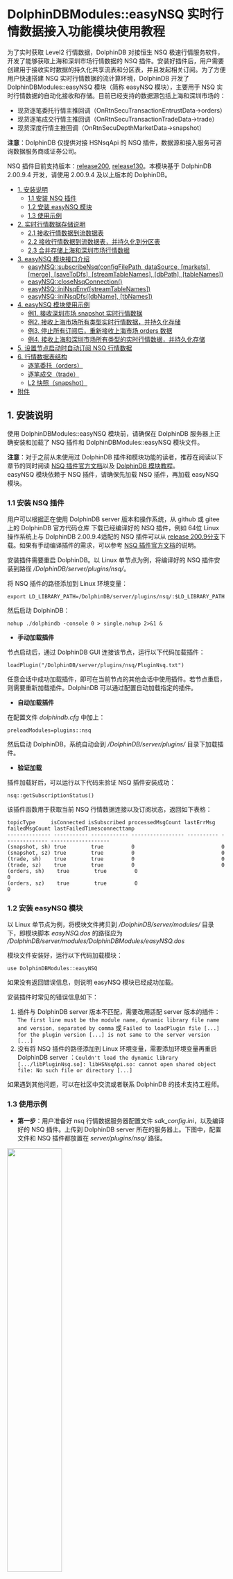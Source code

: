 # DolphinDBModules::easyNSQ 实时行情数据接入功能模块使用教程

为了实时获取 Level2 行情数据，DolphinDB 对接恒生 NSQ 极速行情服务软件，开发了能够获取上海和深圳市场行情数据的 NSQ 插件。安装好插件后，用户需要创建用于接收实时数据的持久化共享流表和分区表，并且发起相关订阅。为了方便用户快速搭建 NSQ 实时行情数据的流计算环境，DolphinDB 开发了 DolphinDBModules::easyNSQ 模块（简称 easyNSQ 模块），主要用于 NSQ 实时行情数据的自动化接收和存储。目前已经支持的数据源包括上海和深圳市场的：

- 现货逐笔委托行情主推回调（OnRtnSecuTransactionEntrustData->orders）
- 现货逐笔成交行情主推回调（OnRtnSecuTransactionTradeData->trade）
- 现货深度行情主推回调（OnRtnSecuDepthMarketData->snapshot）

**注意**：DolphinDB 仅提供对接 HSNsqApi 的 NSQ 插件，数据源和接入服务可咨询数据服务商或证券公司。

NSQ 插件目前支持版本：[release200](https://gitee.com/dolphindb/DolphinDBPlugin/tree/release200/nsq), [release130](https://gitee.com/dolphindb/DolphinDBPlugin/tree/release130/nsq)。本模块基于 DolphinDB 2.00.9.4 开发，请使用 2.00.9.4 及以上版本的 DolphinDB。

- [1. 安装说明](#1-安装说明)
  - [1.1 安装 NSQ 插件](#11-安装-nsq-插件)
  - [1.2 安装 easyNSQ 模块](#12-安装-easynsq-模块)
  - [1.3 使用示例](#13-使用示例)
- [2. 实时行情数据存储说明](#2-实时行情数据存储说明)
  - [2.1 接收行情数据到流数据表](#21-接收行情数据到流数据表)
  - [2.2 接收行情数据到流数据表，并持久化到分区表](#22-接收行情数据到流数据表并持久化到分区表)
  - [2.3 合并存储上海和深圳市场行情数据](#23-合并存储上海和深圳市场行情数据)
- [3.  easyNSQ 模块接口介绍](#3--easynsq-模块接口介绍)
  - [easyNSQ::subscribeNsq(configFilePath, dataSource, \[markets\], \[merge\], \[saveToDfs\], \[streamTableNames\], \[dbPath\], \[tableNames\])](#easynsqsubscribensqconfigfilepath-datasource-markets-merge-savetodfs-streamtablenames-dbpath-tablenames)
  - [easyNSQ::closeNsqConnection()](#easynsqclosensqconnection)
  - [easyNSQ::iniNsqEnv(\[streamTableNames\])](#easynsqininsqenvstreamtablenames)
  - [easyNSQ::iniNsqDfs(\[dbName\], \[tbNames\])](#easynsqininsqdfsdbname-tbnames)
- [4. easyNSQ 模块使用示例](#4-easynsq-模块使用示例)
  - [例1. 接收深圳市场 snapshot 实时行情数据](#例1-接收深圳市场-snapshot-实时行情数据)
  - [例2. 接收上海市场所有类型实时行情数据，并持久化存储](#例2-接收上海市场所有类型实时行情数据并持久化存储)
  - [例3. 停止所有订阅后，重新接收上海市场 orders 数据](#例3-停止所有订阅后重新接收上海市场-orders-数据)
  - [例4. 接收上海和深圳市场所有类型的实时行情数据，并持久化存储](#例4-接收上海和深圳市场所有类型的实时行情数据并持久化存储)
- [5. 设置节点启动时自动订阅 NSQ 行情数据](#5-设置节点启动时自动订阅-nsq-行情数据)
- [6. 行情数据表结构](#6-行情数据表结构)
  - [逐笔委托（orders）](#逐笔委托orders)
  - [逐笔成交（trade）](#逐笔成交trade)
  - [L2 快照（snapshot）](#l2-快照snapshot)
- [附件](#附件)




## 1. 安装说明

使用 DolphinDBModules::easyNSQ 模块前，请确保在 DolphinDB 服务器上正确安装和加载了 NSQ 插件和 DolphinDBModules::easyNSQ 模块文件。

**注意**：对于之前从未使用过 DolphinDB 插件和模块功能的读者，推荐在阅读以下章节的同时阅读 [NSQ 插件官方文档](https://gitee.com/dolphindb/DolphinDBPlugin/tree/release200.9/nsq)以及 [DolphinDB 模块教程](https://gitee.com/dolphindb/Tutorials_CN/blob/master/module_tutorial.md#2-定义模块)。  
easyNSQ 模块依赖于 NSQ 插件，请确保先加载 NSQ 插件，再加载 easyNSQ 模块。

### 1.1 安装 NSQ 插件

用户可以根据正在使用 DolphinDB server 版本和操作系统，从 github 或 gitee 上的 DolphinDB 官方代码仓库 下载已经编译好的 NSQ 插件，例如 64位 Linux 操作系统上与 DolphinDB 2.00.9.4适配的 NSQ 插件可以从 [release 200.9分支](https://gitee.com/dolphindb/DolphinDBPlugin/tree/release200.9/nsq/bin/linux)下载。如果有手动编译插件的需求，可以参考 [NSQ 插件官方文档](https://gitee.com/dolphindb/DolphinDBPlugin/tree/release200.9/nsq)的说明。

安装插件需要重启 DolphinDB。以 Linux 单节点为例，将编译好的 NSQ 插件安装到路径 */DolphinDB/server/plugins/nsq/*。

将 NSQ 插件的路径添加到 Linux 环境变量：

```
export LD_LIBRARY_PATH=/DolphinDB/server/plugins/nsq/:$LD_LIBRARY_PATH 
```

然后启动 DolphinDB：

```
nohup ./dolphindb -console 0 > single.nohup 2>&1 &
```

- **手动加载插件**

节点启动后，通过 DolphinDB GUI 连接该节点，运行以下代码加载插件：

```
loadPlugin("/DolphinDB/server/plugins/nsq/PluginNsq.txt")
```

任意会话中成功加载插件，即可在当前节点的其他会话中使用插件。若节点重启，则需要重新加载插件。DolphinDB 可以通过配置自动加载指定的插件。

- **自动加载插件**

在配置文件 *dolphindb.cfg* 中加上：

```
preloadModules=plugins::nsq
```

然后启动 DolphinDB，系统自动会到 */DolphinDB/server/plugins/* 目录下加载插件。

- **验证加载**

插件加载好后，可以运行以下代码来验证 NSQ 插件安装成功：

```
nsq::getSubscriptionStatus()
```

该插件函数用于获取当前 NSQ 行情数据连接以及订阅状态，返回如下表格：

```
topicType     isConnected isSubscribed processedMsgCount lastErrMsg failedMsgCount lastFailedTimesconnecttamp
-------------- ----------- ------------ ----------------- ---------- -------------- -------------------
(snapshot, sh) true        true         0                            0
(snapshot, sz) true        true         0                            0
(trade, sh)    true        true         0                            0
(trade, sz)    true        true         0                            0
(orders, sh)    true        true         0                            0
(orders, sz)    true        true         0                            0
```

### 1.2 安装 easyNSQ 模块


以 Linux 单节点为例，将模块文件拷贝到 */DolphinDB/server/modules/* 目录下，即模块脚本 *easyNSQ.dos* 的路径应为 */DolphinDB/server/modules/DolphinDBModules/easyNSQ.dos*

模块文件安装好，运行以下代码加载模块：

```
use DolphinDBModules::easyNSQ
```

如果没有返回错误信息，则说明 easyNSQ 模块已经成功加载。

安装插件时常见的错误信息如下：

1. 插件与 DolphinDB server 版本不匹配，需要改用适配 server 版本的插件：`The first line must be the module name, dynamic library file name and version, separated by comma` 或 `Failed to loadPlugin file [...] for the plugin version [...] is not same to the server version [...]`
2. 没有将 NSQ 插件的路径添加到 Linux 环境变量，需要添加环境变量再重启 DolphinDB server ：`Couldn't load the dynamic library [.../libPluginNsq.so]: libHSNsqApi.so: cannot open shared object file: No such file or directory [...]` 

如果遇到其他问题，可以在社区中交流或者联系 DolphinDB 的技术支持工程师。

### 1.3 使用示例

- **第一步**：用户准备好 nsq 行情数据服务器配置文件 *sdk_config.ini*，以及编译好的 NSQ 插件。上传到 DolphinDB server 所在的服务器上。下图中，配置文件和 NSQ 插件都放置在 *server/plugins/nsq/* 路径。

<img src="./images/DolphinDBModules_easyNSQ/1_1.png" width=50%>

- **第二步**：将模块文件 *easyNSQ.dos* 上传到 DolphinDB server 所在的服务器上，放在 *server/modules/DolphinDBModules/* 路径下（如果 *modules* 目录下 *DolphinDBModules* 文件夹不存在，需要手动创建 *DolphinDBModules* 文件夹）

<img src="./images/DolphinDBModules_easyNSQ/1_2.png" width=60%>

- **第三步**：将 NSQ 插件的路径添加到 Linux 环境变量，然后启动 DolphinDB server。

<img src="./images/DolphinDBModules_easyNSQ/1_3.png" width=75%>

- **第四步**：打开浏览器，在地址栏输入 DolphinDB server 的 ip 地址与端口，连接到该节点的 web 编辑页面。点击右上角的用户按钮进行登录。

<img src="./images/DolphinDBModules_easyNSQ/1_4.png" width=60%>

- **第五步**：在编辑器页面，执行以下脚本订阅行情数据和落库存储：

```
// 文件地址变量
pluginPath = "/home/appadmin/mqzhu/jit_server/server/plugins/nsq/PluginNsq.txt"
configFilePath = "/home/appadmin/mqzhu/jit_server/server/plugins/nsq/sdk_config.ini"

// 加载插件
try{ loadPlugin(pluginPath) } catch(ex) { print(ex) }
go

// 加载模块
use DolphinDBModules::easyNSQ
go

// 初始化环境
iniNsqEnv()
iniNsqDfs()
go

// 拉起订阅
subscribeNsq(configFilePath, "orders", ["sh","sz"], saveToDfs=true, merge=true)
subscribeNsq(configFilePath, "trade", ["sh","sz"], saveToDfs=true, merge=true)
subscribeNsq(configFilePath, "snapshot", ["sh","sz"], saveToDfs=true, merge=true)
```

- **第六步**：查询订阅状态

使用插件函数 `nsq::getSubscriptionStatus()` 可以获取NSQ行情的订阅状态。

```
nsq::getSubscriptionStatus()
```

<img src="./images/DolphinDBModules_easyNSQ/1_5.png" width=60%>

- **第七步**：查询流数据表。

（1）逐笔委托

```
select * from nsqStockOrdersStream limit 10
```

<img src="./images/DolphinDBModules_easyNSQ/1_6.png" width=75%>

（2）逐笔成交

```
select * from nsqStockTradeStream limit 10
```

<img src="./images/DolphinDBModules_easyNSQ/1_7.png" width=75%>

（3）L2 快照

```
select * from nsqStockSnapshotStream limit 10
```

<img src="./images/DolphinDBModules_easyNSQ/1_8.png" width=75%>

- **第八步**：查询分区表

（1）逐笔委托

```
select * from loadTable("dfs://nsqStockOrders", "orders") limit 10
```

<img src="./images/DolphinDBModules_easyNSQ/1_9.png" width=75%>

（2）逐笔成交

```
select * from loadTable("dfs://nsqStockTrade", "trade") limit 10
```

<img src="./images/DolphinDBModules_easyNSQ/1_10.png" width=75%>

（3）L2 快照

```
select * from loadTable("dfs://nsqStockSnapshot", "snapshot") limit 10
```

<img src="./images/DolphinDBModules_easyNSQ/1_11.png" width=80%>

## 2. 实时行情数据存储说明

### 2.1 接收行情数据到流数据表

<img src="./images/DolphinDBModules_easyNSQ/2_1.png" width=75%>

用户指定希望接收的行情数据源（逐笔委托、逐笔成交或L2快照），easyNSQ 模块会根据用户的需要创建不同的持久化共享流表，并通过 NSQ 插件订阅交易所数据，将上海和深圳市场的实时行情数据写入持久化共享流表中。

持久化共享流表是进行共享并做了持久化处理的流数据表。将流表共享是为了让该流表在连接当前节点其它会话中也可见。比如通过 C++ API 实时查询流数据表的会话与定义流表的会话不会是同一个，如果不将流表共享，查询的需求就无法实现。

对流数据表进行持久化的目的主要有两个：一是控制该表的最大内存占用，通过设置 `enableTableShareAndPersistence` 函数中的 *cacheSize* 参数，可以控制流表在内存中最多保留多少条记录，超出的部分被写入持久化数据文件、从内存中清除，进而控制该表的最大内存占用；二是在节点异常关闭的极端情况下，可以从持久化数据文件中恢复已经写入流数据表但是未消费的数据，保证流数据“至少消费一次”的需求。流数据表持久化采用异步的方式进行，对流表写入吞吐量几乎没有影响。

**注意**：

虽然名字里带有“持久化”，但是持久化流表并不能满足行情数据持久化存储的需求。

首先，流数据表持久化到磁盘上的数据的规模在增长到一定大小，或者超过一定时间之后，会触发系统的回收校验，并不能做到真正的永久化存储。

其次，流数据表持久化到磁盘上的数据并没有进行结构化的存储，查询和更新的效率比不上在分区表中存储的数据，不适合用于实际生产环境。

如果用户有将行情数据在磁盘上进行持久化存储的需求，请阅读本篇文档[2.2](#22-接收行情数据到流数据表并持久化到分区表)及[2.3](#23-合并存储上海和深圳市场行情数据)小节的方案说明。



用户可以为这些持久化的共享流表指定名字，也可以选择使用模块默认的表名。在用户没有指定表名的情况下，模块对持久化共享流表的命名如下：

- 上交所逐笔委托：流表名称为 ”nsqStockOrdersSHStream“。
- 深交所逐笔委托：流表名称为 ”nsqStockOrdersSZStream"。
- 上交所逐笔成交：流表名称为 “nsqStockTradeSHStream"。
- 深交所逐笔成交：流表名称为 ”nsqStockTradeSZStream"。
- 上交所 L2 所快照：流表名称为 “nsqStockSnapshotSHStream"。
- 深交所 L2 所快照：流表名称为 ”nsqStockSnapshotSZStream“。

基于过往项目的实践，推荐如下的持久化共享流表参数配置方案：

| **配置项**       | **配置值** |
| :--------------- | :--------- |
| asynWrite        | true       |
| compress         | true       |
| cacheSize        | 500,000    |
| preCache         | 100,000    |
| retentionMinutes | 1440       |
| flushMode        | 0          |

### 2.2 接收行情数据到流数据表，并持久化到分区表

<img src="./images/DolphinDBModules_easyNSQ/2_2.png" width=75%>

easyNSQ 模块还支持将实时行情数据写入分区表进行持久化的存储。在此种订阅模式下，用户指定希望接收的行情数据源（逐笔委托、逐笔成交或 L2 快照），easyNSQ 模块会通过 NSQ 插件订阅交易所数据，将上海和深圳市场的实时行情数据分别写入持久化共享流表，然后通过 DolphinDB 内置的订阅-发布功能，将流表的增量数据实时写入分区表。

用户可以指定用于存储行情数据的数据库和分区表的名字。在用户没有指定数据库和分区表名字的情况下，模块会使用默认名字的数据库和分区表：

- 上交所逐笔委托：数据库名称为 "dfs://nsqStockOrders"，分区表名称为 "ordersSH"。
- 深交所逐笔委托：数据库名称为 "dfs://nsqStockOrders"，分区表名称为 "ordersSZ"。
- 上交所逐笔成交：数据库名称为 "dfs://nsqStockTrade"，分区表名称为 "tradeSH"。
- 深交所逐笔成交：数据库名称为 "dfs://nsqStockTrade"，分区表名称为 "tradeSZ"。
- 上交所 L2 所快照：数据库名称为 "dfs://nsqStockSnapshot"，分区表名称为 "snapshotSH"。
- 深交所 L2 所快照：数据库名称为 "dfs://nsqStockSnapshot"，分区表名称为 "snapshotSZ"。

细心的读者已经注意到 easyNSQ 模块会将同一行情数据源的数据放在同一个数据库中，比如上交所逐笔委托和深交所逐笔委托数据都会存储在数据库 "dfs://nsqStockOrders"。这样的做法，部分是出于业务逻辑的考虑，即后续往往会对上交所和深交所的逐笔委托数据进行同样的处理操作；此外，NSQ 插件已经对上海和深圳市场的行情数据表结构做了统一处理，上交所和深交所的数据适用于同一套数据库分区规则，可以存储在同一个数据库中。

**注意**：

出于数据安全的考虑，easyNSQ 模块在存储数据到分区表的过程中，如果发现要做写入的分区表不存在，会创建新分区表；如果发现同名分区表已存在，会直接向该分区表写入数据，而不是进行删除和重新创建。

因此，用户在使用 easyNSQ 模块时，需要注意：如果已存在分区表的表结构与行情数据结构不同，写入数据的时候就会抛出异常。建议用户使用 easyNSQ 模块时，在订阅行情数据前对用于行情数据入库存储的分区表进行检查。

基于过往项目的实践，对分区表确定了如下的分区方案：

| **行情数据类型**    | **分区方案**                                           | **分区列**               | **排序列**                  |
| :------------------ | :----------------------------------------------------- | :----------------------- | :-------------------------- |
| 逐笔委托（orders）  | 组合分区：时间维度按天分区 + 证券代码维度 HASH 25 分区 | TradeDate + InstrumentID | InstrumentID + TransactTime |
| 逐笔成交（trade）   | 组合分区：时间维度按天分区 + 证券代码维度 HASH 25 分区 | TradeDate + InstrumentID | InstrumentID + TransactTime |
| L2 快照（snapshot） | 组合分区：时间维度按天分区 + 证券代码维度 HASH 25 分区 | TradeDate + InstrumentID | InstrumentID + UpdateTime   |

### 2.3 合并存储上海和深圳市场行情数据

<img src="./images/DolphinDBModules_easyNSQ/2_3.png" width=55%>

easyNSQ 模块支持将上海和深圳市场的实时行情数据进行合并处理。用户可以指定用于接收实时数据的流数据表的名字，以及用于存储行情数据的数据库和分区表的名字。在用户没有进行指定的情况下，模块会使用默认的名字：

- 逐笔委托：流表名称为 ”nsqStockOrdersStream“， 数据库名称为 "dfs://nsqStockOrders"，分区表名称为 "orders"。
- 逐笔成交：流表名称为 ”nsqStockTradeStream“，数据库名称为 "dfs://nsqStockTrade"，分区表名称为 "trade"。
- L2 所快照：流表名称为 ”nsqStockSnapshotStream“，数据库名称为 "dfs://nsqStockSnapshot"，分区表名称为 "snapshot"。

对于沪深行情数据合并存储，持久化共享流表的参数配置方案同沪深行情分开存储的参数配置方案。而分区表的分区方案如下：

| **行情数据类型**    | **分区方案**                                           | **分区列**               | **排序列**                  |
| :------------------ | :----------------------------------------------------- | :----------------------- | :-------------------------- |
| 逐笔委托（orders）  | 组合分区：时间维度按天分区 + 证券代码维度 HASH 50 分区 | TradeDate + InstrumentID | InstrumentID + TransactTime |
| 逐笔成交（trade）   | 组合分区：时间维度按天分区 + 证券代码维度 HASH 50 分区 | TradeDate + InstrumentID | InstrumentID + TransactTime |
| L2 快照（snapshot） | 组合分区：时间维度按天分区 + 证券代码维度 HASH 50 分区 | TradeDate + InstrumentID | InstrumentID + UpdateTime   |

## 3.  easyNSQ 模块接口介绍

### easyNSQ::subscribeNsq(configFilePath, dataSource, [markets], [merge], [saveToDfs], [streamTableNames], [dbPath], [tableNames])

**参数**

*configFilePath* ：一个字符串，表示 NSQ 行情服务器配置文件 *sdk_config.ini* 的绝对路径；若拷贝配置文件至 *dolphindb server*，则可以是相对于 *dolphindb server* 的相对路径。

*dataSource* ：一个字符串，表示行情的类型，可以是以下值：

- “orders”：表示回调函数 OnRtnSecuDepthMarketData（主推 - 现货深度行情）获取的行情数据。
- ”trade”：表示回调函数 OnRtnSecuDepthMarketData（主推 - 现货深度行情）获取的行情数据。
- “snapshot”：表示回调函数 OnRtnSecuDepthMarketData（主推 - 现货深度行情）获取的行情数据。

*markets*： 可选参数。一个字符串或字符串向量，表示行情市场，上海证券交易所用 `sh` 表示，深圳证券交易所用 `sz` 表示，参数默认值为 `["sz", "sh"]`。

*merge*： 可选参数。一个布尔值，表示是否合并处理上海和深圳市场的行情数据，参数默认值为 false。

*saveToDfs*： 可选参数。一个布尔值，表示是否持久化存储到分区表，参数默认值为 false。

*streamTableNames*： 可选参数。一个字符串或字符串向量，表示用于接收实时数据的流数据表的名字，**将使用这个名字创建新的持久化共享流数据表**。

*dbPath*： 可选参数。一个字符串，表示用于持久化存储数据的数据库的名字。若数据库不存在，将创建新数据库。

*tableNames* ：可选参数。一个字符串或字符串向量，表示用于持久化存储数据的分区表的名字。若分区表不存在，将创建新分区表。**若同名分区表已存在，则直接向该表写入**。

**函数详情**

自动化接收和存储 NSQ 实时行情数据。对应行情市场和行情类型的实时数据会被接收到持久化共享流表，并根据用户需要，同时将数据持久化存储到分区表。
函数执行成功会返回流数据表的名字（如果 *saveToDfs* 为 true，还会返回数据库和分区表的名字），若执行不成功则返回 NULL。

```
streamTableNames = subscribeNsq(configFilePath, "snapshot", ["sh","sz"], merge=true)
streamTableNames, dbPath, tableNames = subscribeNsq(configFilePath, "orders", "sh", saveToDfs=true)
```

用户没有使用可选参数 *streamTableNames*、*dbPath* 和 *tableNames* 时，easyNSQ 模块默认使用以下名字：

| 行情类型 | 行情市场 | 流数据表                 | 数据库                 | 分区表     |
| -------- | -------- | ------------------------ | ---------------------- | ---------- |
| orders   | sh       | nsqStockOrdersSHStream   | dfs://nsqStockOrders   | ordersSH   |
| orders   | sz       | nsqStockOrdersSZStream   | dfs://nsqStockOrders   | ordersSZ   |
| orders   | 合并存储 | nsqStockOrdersStream     | dfs://nsqStockOrders   | orders     |
| trade    | sh       | nsqStockTradeSHStream    | dfs://nsqStockTrade    | tradeSH    |
| trade    | sz       | nsqStockTradeSZStream    | dfs://nsqStockTrade    | tradeSZ    |
| trade    | 合并存储 | nsqStockTradeStream      | dfs://nsqStockTrade    | trade      |
| snapshot | sh       | nsqStockSnapshotSHStream | dfs://nsqStockSnapshot | snapshotSH |
| snapshot | sz       | nsqStockSnapshotSZStream | dfs://nsqStockSnapshot | snapshotSZ |
| snapshot | 合并存储 | nsqStockSnapshotStream   | dfs://nsqStockSnapshot | snapshot   |

### easyNSQ::closeNsqConnection()

**参数**

无

**函数详情**

断开与行情服务器的连接，本函数执行后会取消所有已建立的对实时行情数据的订阅。

函数执行成功返回 true，若有执行异常则会返回 false。

### easyNSQ::iniNsqEnv([streamTableNames])

**参数**

*streamTableNames*：可选参数。一个字符串或字符串向量，表示要清理的流数据表。

**函数详情**

初始化流计算环境，清理指定的流数据表及其订阅。若用户没有使用可选参数 *streamTableNames*，则会根据 easyNSQ 模块默认使用的流表进行清理，请参考 `easyNSQ::subscribeNsq` 的函数详情说明。

**注意**：`iniNsqEnv` 函数在没有传入参数时，会根据 easyNSQ 模块默认使用的流表名字，对同名流表及其订阅进行清理。请用户注意这一行为可能会导致数据被误删除。

### easyNSQ::iniNsqDfs([dbName], [tbNames])

**参数**

*dbName*： 可选参数。一个字符串，表示要清理的分区表的数据路径。

*tbNames* ：可选参数。一个字符串或字符串向量，表示要清理的分区表的表名。

**函数详情**

初始化环境，清理已指定的分区表。若用户没有使用可选参数 *dbName* 和 *tbNames*，则会根据 easyNSQ 模块默认使用的分区表进行清理，请参考 `easyNSQ::subscribeNsq` 的函数详情说明。

**注意**：`iniNsqDfs` 函数在没有传入参数时，会根据 easyNSQ 模块默认使用的数据库路径和分区表名字，对分区表进行清理。请用户注意这一行为可能会导致数据被误删除。

## 4. easyNSQ 模块使用示例

本章节为四个不同的使用场景提供了脚本示例。

### 例1. 接收深圳市场 snapshot 实时行情数据

```
// 登录数据库
login(`admin, `123456)
// 调用模块
use DolphinDBModules::easyNSQ

configFilePath = "<your_path_to>/nsq_sdk_config.ini";

// 初始化化境并拉起订阅
iniNsqEnv()
streamTableNames = subscribeNsq(configFilePath, "snapshot", "sz", saveToDfs=false)

// 检查订阅情况
nsq::getSubscriptionStatus()
select count(*) from objByName(streamTableNames[0])
select top 100 * from objByName(streamTableNames[0])

// 停止订阅
nsq::unsubscribe("snapshot", "sz")
nsq::getSubscriptionStatus()
```

### 例2. 接收上海市场所有类型实时行情数据，并持久化存储

```
// 登录数据库
login(`admin, `123456)
// 调用模块
use DolphinDBModules::easyNSQ

configFilePath = "<your_path_to>/nsq_sdk_config.ini";

// 初始化环境并拉起订阅
iniNsqEnv()
iniNsqDfs()
subscribeNsq(configFilePath, "orders", "sh", saveToDfs=true)
subscribeNsq(configFilePath, "trade", "sh", saveToDfs=true)
subscribeNsq(configFilePath, "snapshot", "sh", saveToDfs=true)

// 检查订阅情况
nsq::getSubscriptionStatus()
existsSubscriptionTopic(,"nsqStockOrdersSHStream","easyNSQ_saveToDfsTable")
existsSubscriptionTopic(,"nsqStockTradeSHStream","easyNSQ_saveToDfsTable")
existsSubscriptionTopic(,"nsqStockSnapshotSHStream","easyNSQ_saveToDfsTable")
select count(*) from objByName("nsqStockOrdersSHStream")
select count(*) from loadTable("dfs://nsqStockOrders", "ordersSH")
select count(*) from objByName("nsqStockTradeSHStream")
select count(*) from loadTable("dfs://nsqStockTrade", "tradeSH")
select count(*) from objByName("nsqStockSnapshotSHStream")
select count(*) from loadTable("dfs://nsqStockSnapshot", "snapshotSH")

// 仅停止 orders 行情数据的订阅
nsq::unsubscribe("orders", "sh")
nsq::getSubscriptionStatus()

// 停止所有订阅
closeNsqConnection()
nsq::getSubscriptionStatus()
```

### 例3. 停止所有订阅后，重新接收上海市场 orders 数据

#### 保留之前持久化的数据

```
// 登录数据库
login(`admin, `123456)

pluginPath = "<your_path>/plugins/nsq/PluginNsq.txt"
configFilePath = "<your_path>/nsq_sdk_config.ini";
// 确保 nsq 插件加载成功
try{ loadPlugin(pluginPath) } catch(ex) { print(ex) }

// 调用模块
use DolphinDBModules::easyNSQ

// 初始化流环境并拉起订阅
iniNsqEnv("nsqStockOrdersSHStream")
streamTableNames, dbPath, tableNames = subscribeNsq(configFilePath, "orders", "sh", saveToDfs=true)

// 检查订阅情况
nsq::getSubscriptionStatus()
existsSubscriptionTopic(,streamTableNames[0],"easyNSQ_saveToDfsTable")
select count(*) from objByName(streamTableNames[0])
select count(*) from loadTable(dbPath, tableNames[0])

// 停止订阅
nsq::unsubscribe("orders", "sh")
```

#### 不保留之前持久化的数据

```
// 登录数据库
login(`admin, `123456)

pluginPath = "<your_path>/plugins/nsq/PluginNsq.txt"
configFilePath = "<your_path>/nsq_sdk_config.ini";
// 确保 nsq 插件加载成功
try{ loadPlugin(pluginPath) } catch(ex) { print(ex) }

// 调用模块
use DolphinDBModules::easyNSQ

// 初始化环境并拉起订阅
iniNsqEnv("nsqStockOrdersSHStream")
iniNsqDfs("dfs://nsqStockOrders", "ordersSH")
subscribeNsq(configFilePath, "orders", "sh", saveToDfs=true)

// 检查订阅情况
nsq::getSubscriptionStatus()
existsSubscriptionTopic(,"nsqStockOrdersSHStream","easyNSQ_saveToDfsTable")
select count(*) from objByName("nsqStockOrdersSHStream")
select count(*) from loadTable("dfs://nsqStockOrders", "ordersSH")

// 停止订阅
nsq::unsubscribe("orders", "sh")
```

### 例4. 接收上海和深圳市场所有类型的实时行情数据，并持久化存储

#### 合并处理上海和深圳市场数据

```
// 登录数据库
login(`admin, `123456)

pluginPath = "<your_path>/plugins/nsq/PluginNsq.txt"
configFilePath = "<your_path>/nsq_sdk_config.ini";
// 确保 nsq 插件加载成功
try{ loadPlugin(pluginPath) } catch(ex) { print(ex) }

// 调用模块
use DolphinDBModules::easyNSQ

// 初始化环境并拉起订阅
iniNsqEnv()
iniNsqDfs()
subscribeNsq(configFilePath, "orders", ["sh","sz"], merge=true, saveToDfs=true)
subscribeNsq(configFilePath, "trade", ["sh","sz"], merge=true, saveToDfs=true)
subscribeNsq(configFilePath, "snapshot", ["sh","sz"], merge=true, saveToDfs=true)

// 检查订阅情况
nsq::getSubscriptionStatus()
existsSubscriptionTopic(,"nsqStockOrdersStream","easyNSQ_saveToDfsTable")
existsSubscriptionTopic(,"nsqStockTradeStream","easyNSQ_saveToDfsTable")
existsSubscriptionTopic(,"nsqStockSnapshotStream","easyNSQ_saveToDfsTable")

// 停止订阅
closeNsqConnection()
```

#### 分开处理上海和深圳市场数据（用户自定义流表和分区表名字）

```
// 登录数据库
login(`admin, `123456)

pluginPath = "<your_path>/plugins/nsq/PluginNsq.txt"
configFilePath = "<your_path>/nsq_sdk_config.ini";
// 确保 nsq 插件加载成功
try{ loadPlugin(pluginPath) } catch(ex) { print(ex) }

// 调用模块
use DolphinDBModules::easyNSQ

// 初始化环境并拉起订阅
iniNsqEnv(["myNsqOrdersSHStream", "myNsqOrdersSZStream", "myNsqTradeSHStream", "myNsqTradeSZStream","myNsqSnapshotSHStream", "myNsqSnapshotSZStream"])
iniNsqDfs("dfs://myNsqOrders", `myNsqOrdersSH`myNsqOrdersSZ)
iniNsqDfs("dfs://myNsqTrade", `myNsqTradeSH`myNsqTradeSZ)
iniNsqDfs("dfs://myNsqSnapshot", `myNsqSnapshotSH`myNsqSnapshotSZ)
subscribeNsq(configFilePath, "orders", ["sh","sz"], saveToDfs=true, streamTableNames=["myNsqOrdersSHStream", "myNsqOrdersSZStream"], dbPath="dfs://myNsqOrders", tableNames=["myNsqOrdersSH", "myNsqOrdersSZ"])
subscribeNsq(configFilePath, "trade", ["sh","sz"], saveToDfs=true, streamTableNames=["myNsqTradeSHStream", "myNsqTradeSZStream"], dbPath="dfs://myNsqTrade", tableNames=["myNsqTradeSH", "myNsqTradeSZ"])
subscribeNsq(configFilePath, "snapshot", ["sh","sz"], saveToDfs=true, streamTableNames=["myNsqSnapshotSHStream", "myNsqSnapshotSZStream"], dbPath="dfs://myNsqSnapshot", tableNames=["myNsqSnapshotSH", "myNsqSnapshotSZ"])

// 检查订阅情况
nsq::getSubscriptionStatus()
select * from getStreamingStat().subWorkers where topic like "%easyNSQ_saveToDfsTable%"

// 停止订阅
closeNsqConnection()
```

#### 清理以上例子运行时创建的流表和分区表

```
iniNsqEnv()
iniNsqDfs()
iniNsqEnv(["myNsqOrdersSHStream", "myNsqOrdersSZStream", "myNsqTradeSHStream", "myNsqTradeSZStream","myNsqSnapshotSHStream", "myNsqSnapshotSZStream"])
iniNsqDfs("dfs://myNsqOrders", `myNsqOrdersSH`myNsqOrdersSZ)
iniNsqDfs("dfs://myNsqTrade", `myNsqTradeSH`myNsqTradeSZ)
iniNsqDfs("dfs://myNsqSnapshot", `myNsqSnapshotSH`myNsqSnapshotSZ)
```

## 5. 设置节点启动时自动订阅 NSQ 行情数据

由于只存在于内存中，DolphinDB 流数据表和流表的订阅在节点关闭后就会消失。所以每次节点启动时，都需要重新创建流数据表和发起订阅。如果每次重新启动后都要求用户进行手动操作，在使用上无疑是不便的。考虑到这一点，DolphinDB 实现了启动时自动执行用户指定脚本的功能。

DolphinDB 系统启动流程如下图所示：

<img src="./images/DolphinDBModules_easyNSQ/5_1.png" width=20%>

- 用户启动脚本（*startup.dos*）

用户启动脚本是通过配置参数 startup 后才会执行，单机 single 模式在 *dolphindb.cfg* 中配置，集群模式在 *cluster.cfg* 中配置，可配置绝对路径或相对路径。若配置了相对路径或者没有指定目录，系统会依次搜索本地节点的 *home* 目录、工作目录和可执行文件所在目录。

以 Linux 单节点为例，在 *dolphindb.cfg* 添加如下的配置项：

```
startup=/DolphinDB/server/startup.dos
```

然后在 */DolphinDB/server/* 路径下创建 *startup.dos* 脚本文件即可完成配置。之后每次节点启动时，都会自动执行 */DolphinDB/server/startup.dos* 脚本文件中的代码。

假设用户希望接收上海和深证两个市场的 NSQ 行情数据、持久化存储，并对沪深行情数据做分开存储。用户的 *startup.dos* 应当如下：

```
// 登录数据库
login(`admin, `123456)
go

pluginPath = "<your_path>/plugins/nsq/PluginNsq.txt"
configFilePath = "<your_path>/nsq_sdk_config.ini";
// 确保 nsq 插件加载成功
try{ loadPlugin(pluginPath) } catch(ex) { print(ex) }
go

// 调用模块
use DolphinDBModules::easyNSQ
go

// 初始化环境(不删除分区表)
iniNsqEnv()
go

// 拉起订阅
subscribeNsq(configFilePath, "orders", ["sh","sz"], saveToDfs=true)
subscribeNsq(configFilePath, "trade", ["sh","sz"], saveToDfs=true)
subscribeNsq(configFilePath, "snapshot", ["sh","sz"], saveToDfs=true)



```

## 6. 行情数据表结构

目前 NSQ 插件对上海和深圳市场的行情数据表结构做了统一处理，具体表结构如下：

### 逐笔委托（orders）

| **name**     | **type** |
| :----------- | :------- |
| ExchangeID   | SYMBOL   |
| InstrumentID | SYMBOL   |
| TransFlag    | INT      |
| SeqNo        | LONG     |
| ChannelNo    | INT      |
| TradeDate    | DATE     |
| TransactTime | TIME     |
| OrdPrice     | DOUBLE   |
| OrdVolume    | LONG     |
| OrdSide      | CHAR     |
| OrdType      | CHAR     |
| OrdNo        | LONG     |
| BizIndex     | LONG     |

### 逐笔成交（trade）

| **name**     | **type** |
| :----------- | :------- |
| ExchangeID   | SYMBOL   |
| InstrumentID | SYMBOL   |
| TransFlag    | INT      |
| SeqNo        | LONG     |
| ChannelNo    | INT      |
| TradeDate    | DATE     |
| TransactTime | TIME     |
| TrdPrice     | DOUBLE   |
| TrdVolume    | LONG     |
| TrdMoney     | DOUBLE   |
| TrdBuyNo     | LONG     |
| TrdSellNo    | LONG     |
| TrdBSFlag    | CHAR     |
| BizIndex     | LONG     |

### L2 快照（snapshot）

| **name**        | **type** | **name**              | **type** | **name**               | **type** |
| :-------------- | :------- | :-------------------- | :------- | :--------------------- | :------- |
| ExchangeID      | SYMBOL   | BidVolume0-9          | LONG     | EtfSellBalance         | DOUBLE   |
| InstrumentID    | SYMBOL   | AskVolume0-9          | LONG     | TotalWarrantExecVolume | LONG     |
| LastPrice       | DOUBLE   | TradesNum             | LONG     | WarrantLowerPrice      | DOUBLE   |
| PreClosePrice   | DOUBLE   | InstrumentTradeStatus | CHAR     | WarrantUpperPrice      | DOUBLE   |
| OpenPrice       | DOUBLE   | TotalBidVolume        | LONG     | CancelBuyNum           | INT      |
| HighPrice       | DOUBLE   | TotalAskVolume        | LONG     | CancelSellNum          | INT      |
| LowPrice        | DOUBLE   | MaBidPrice            | DOUBLE   | CancelBuyVolume        | LONG     |
| ClosePrice      | DOUBLE   | MaAskPrice            | DOUBLE   | CancelSellVolume       | LONG     |
| UpperLimitPrice | DOUBLE   | MaBondBidPrice        | DOUBLE   | CancelBuyValue         | DOUBLE   |
| LowerLimitPrice | DOUBLE   | MaBondAskPrice        | DOUBLE   | CancelSellValue        | DOUBLE   |
| TradeDate       | DATE     | YieldToMaturity       | DOUBLE   | TotalBuyNum            | INT      |
| UpdateTime      | TIME     | IOPV                  | DOUBLE   | TotalSellNum           | INT      |
| TradeVolume     | LONG     | EtfBuycount           | INT      | DurationAfterBuy       | INT      |
| TradeBalance    | DOUBLE   | EtfSellCount          | INT      | DurationAfterSell      | INT      |
| AveragePrice    | DOUBLE   | EtfBuyVolume          | LONG     | BidOrdersNum           | INT      |
| BidPrice0-9     | DOUBLE   | EtfBuyBalance         | DOUBLE   | AskOrdersNum           | INT      |
| AskPrice0-9     | DOUBLE   | EtfSellVolume         | LONG     | PreIOPV                | DOUBLE   |

## 附件

模块文件： [DolphinDBModules](script/DolphinDBModules_easyNSQ/DolphinDBModules) 

startup脚本： [startup.dos](script/DolphinDBModules_easyNSQ/startup.dos) 

使用示例： [使用示例.txt](script/DolphinDBModules_easyNSQ/使用示例.txt) 